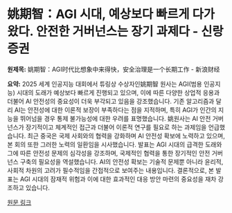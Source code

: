 # 姚期智：AGI 시대, 예상보다 빠르게 다가왔다. 안전한 거버넌스는 장기 과제다 - 신랑증권

**원제목:** 姚期智：AGI时代比想象中来得快，安全治理是一个长期工作 - 新浪财经

**요약:** 2025 세계 인공지능 대회에서 튜링상 수상자인姚期智 원사는 AGI(범용 인공지능) 시대의 도래가 예상보다 빠르게 진행되고 있으며, 이에 따른 다양한 상업적 응용과 더불어 AI 안전성의 중요성이 더욱 부각되고 있음을 강조했습니다. 기존 알고리즘과 달리 AI는 안전성에 대한 이론적 보장이 부족하다는 점을 지적하며, 특히 AGI가 인간의 지능을 뛰어넘을 경우 통제 불가능성에 대한 우려를 표명했습니다.  姚원사는 AI 안전 거버넌스가 장기적이고 체계적인 접근과 더불어 이론적 연구를 필요로 하는 과제임을 언급했습니다.  최근 중국은 국제 사회와의 협력을 강화하며 AI 안전성 확보에 노력하고 있으며, 본 회의 또한 그러한 노력의 일환임을 시사했습니다.  발표는 AGI 시대의 급격한 도래와 그에 따른 안전성 문제의 심각성을 강조하며, 국제적인 협력을 통한 장기적인 안전 거버넌스 구축의 필요성을 역설했습니다.  AI의 안전성 확보는 기술적 문제뿐 아니라 윤리적, 사회적 차원의 고려가 필수적임을 간접적으로 보여주는 내용입니다.  결론적으로, 본 발표는 AGI 시대의 잠재적 위험과 이에 대한 효과적인 대응 방안 마련의 중요성을 재차 강조하고 있습니다.

[원문 링크](https://cj.sina.cn/articles/view/5115326071/130e5ae7702002lduc?froms=ggmp)
